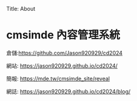 Title: About

# cmsimde 內容管理系統

倉儲:<a href="https://github.com/Jason920929/cd2024">https://github.com/Jason920929/cd2024</a>

網站: <a href="https://jason920929.github.io/cd2024/">https://jason920929.github.io/cd2024/</a>

簡報: <a href="https://mde.tw/cmsimde_site/reveal">https://mde.tw/cmsimde_site/reveal</a>

網誌: <a href="https://jason920929.github.io/cd2024/blog/">https://jason920929.github.io/cd2024/blog/</a>









